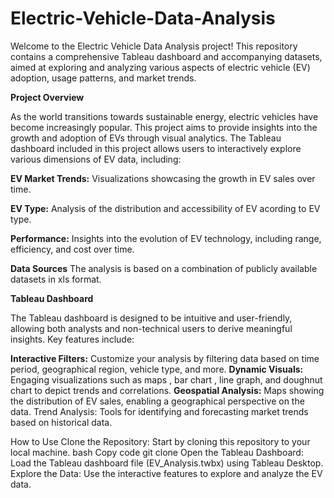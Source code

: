 # Electric-Vehicle-Data-Analysis
Welcome to the Electric Vehicle Data Analysis project! This repository contains a comprehensive Tableau dashboard and accompanying datasets, aimed at exploring and analyzing various aspects of electric vehicle (EV) adoption, usage patterns, and market trends.

**Project Overview**

As the world transitions towards sustainable energy, electric vehicles have become increasingly popular. This project aims to provide insights into the 
growth and adoption of EVs through visual analytics. The Tableau dashboard included in this project allows users to interactively explore various
dimensions of EV data, including:

**EV Market Trends:** Visualizations showcasing the growth in EV sales over time.

**EV Type:** Analysis of the distribution and accessibility of EV acording to EV type.

**Performance:** Insights into the evolution of EV technology, including range, efficiency, and cost over time.

**Data Sources**
The analysis is based on a combination of publicly available datasets in xls format.

**Tableau Dashboard**

The Tableau dashboard is designed to be intuitive and user-friendly, allowing both analysts and non-technical users to derive meaningful 
insights. Key features include:

**Interactive Filters:** Customize your analysis by filtering data based on time period, geographical region, vehicle type, and more.
**Dynamic Visuals:** Engaging visualizations such as maps , bar chart , line graph, and doughnut chart to depict trends and correlations.
**Geospatial Analysis:** Maps showing the distribution of EV sales, enabling a geographical perspective on the data.
Trend Analysis: Tools for identifying and forecasting market trends based on historical data.

How to Use
Clone the Repository: Start by cloning this repository to your local machine.
bash
Copy code
git clone 
Open the Tableau Dashboard: Load the Tableau dashboard file (EV_Analysis.twbx) using Tableau Desktop.
Explore the Data: Use the interactive features to explore and analyze the EV data.
